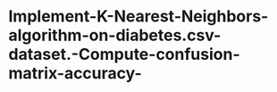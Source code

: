 # Implement-K-Nearest-Neighbors-algorithm-on-diabetes.csv-dataset.-Compute-confusion-matrix-accuracy-
